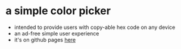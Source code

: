 # a simple color picker
- intended to provide users with copy-able hex code on any device
- an ad-free simple user experience
- it's on github pages [here](https://miramallows.github.io/hex-color-picker/)
